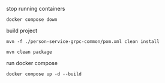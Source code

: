 stop running containers

```shell
docker compose down
```

build project

```shell
mvn -f ./person-service-grpc-common/pom.xml clean install
```

```shell
mvn clean package
```

run docker compose

```shell
docker compose up -d --build
```
